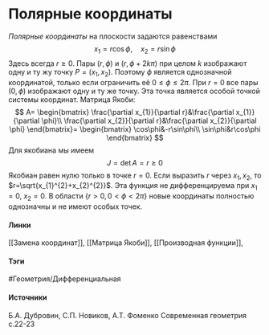 # Полярные координаты
*Полярные координаты* на плоскости задаются равенствами
$$
x_{1}=r\cos\phi,\quad x_{2}=r\sin\phi
$$
Здесь всегда $r\ge0$. Пары $(r,\phi)$ и $(r,\phi+2k\pi)$ при целом $k$ изображают одну и ту жу точку $P=(x_{1},x_{2})$. Поэтому $\phi$ является однозначной координатой, только если ограничить её $0\le\phi\le2\pi$. При $r=0$ все пары $(0,\phi)$ изображают одну и ту же точку. Эта точка является особой точкой системы координат. Матрица Якоби:
$$
A=
\begin{bmatrix}
\frac{\partial x_{1}}{\partial r}&\frac{\partial x_{1}}{\partial \phi}\\
\frac{\partial x_{2}}{\partial r}&\frac{\partial x_{2}}{\partial \phi}
\end{bmatrix}=
\begin{bmatrix}
\cos\phi&-r\sin\phi\\
\sin\phi&r\cos\phi
\end{bmatrix}
$$
Для якобиана мы имеем
$$J=\det A=r\ge0$$
Якобиан равен нулю только в точке $r=0$. Если выразить $r$ через $x_{1},x_{2}$, то $r=\sqrt{x_{1}^{2}+x_{2}^{2}}$. Эта функция не дифференцируема при $x_{1}=0$, $x_{2}=0$. В области $\{r>0,0<\phi<2\pi\}$ новые координаты полностью однозначны и не имеют особых точек.
#### Линки
 [[Замена координат]],
 [[Матрица Якоби]],
 [[Производная функции]],
#### Тэги
 #Геометрия/Дифференциальная 
#### Источники
Б.А. Дубровин, С.П. Новиков, А.Т. Фоменко Современная геометрия
с.22-23